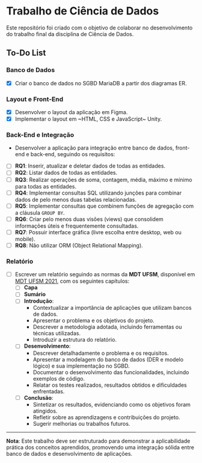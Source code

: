 # Trabalho de Ciência de Dados

Este repositório foi criado com o objetivo de colaborar no desenvolvimento do trabalho final da disciplina de Ciência de Dados.

## To-Do List

### Banco de Dados
- [X] Criar o banco de dados no SGBD MariaDB a partir dos diagramas ER.

### Layout e Front-End
- [X] Desenvolver o layout da aplicação em Figma.
- [X] Implementar o layout em ~HTML, CSS e JavaScript~ Unity.

### Back-End e Integração
  - Desenvolver a aplicação para integração entre banco de dados, front-end e back-end, seguindo os requisitos:
  - [ ] **RQ1**: Inserir, atualizar e deletar dados de todas as entidades.
  - [ ] **RQ2**: Listar dados de todas as entidades.
  - [ ] **RQ3**: Realizar operações de soma, contagem, média, máximo e mínimo para todas as entidades.
  - [ ] **RQ4**: Implementar consultas SQL utilizando junções para combinar dados de pelo menos duas tabelas relacionadas.
  - [ ] **RQ5**: Implementar consultas que combinem funções de agregação com a cláusula `GROUP BY`.
  - [ ] **RQ6**: Criar pelo menos duas visões (views) que consolidem informações úteis e frequentemente consultadas.
  - [ ] **RQ7**: Possuir interface gráfica (livre escolha entre desktop, web ou mobile).
  - [ ] **RQ8**: Não utilizar ORM (Object Relational Mapping).

### Relatório
- [ ] Escrever um relatório seguindo as normas da **MDT UFSM**, disponível em [MDT UFSM 2021](https://www.ufsm.br/app/uploads/sites/538/2021/12/MDT_UFSM_2021.pdf), com os seguintes capítulos:
  - [ ] **Capa**
  - [ ] **Sumário**
  - [ ] **Introdução**:
    - Contextualizar a importância de aplicações que utilizam bancos de dados.
    - Apresentar o problema e os objetivos do projeto.
    - Descrever a metodologia adotada, incluindo ferramentas ou técnicas utilizadas.
    - Introduzir a estrutura do relatório.
  - [ ] **Desenvolvimento**:
    - Descrever detalhadamente o problema e os requisitos.
    - Apresentar a modelagem do banco de dados (DER e modelo lógico) e sua implementação no SGBD.
    - Documentar o desenvolvimento das funcionalidades, incluindo exemplos de código.
    - Relatar os testes realizados, resultados obtidos e dificuldades enfrentadas.
  - [ ] **Conclusão**:
    - Sintetizar os resultados, evidenciando como os objetivos foram atingidos.
    - Refletir sobre as aprendizagens e contribuições do projeto.
    - Sugerir melhorias ou trabalhos futuros.

---

**Nota**: Este trabalho deve ser estruturado para demonstrar a aplicabilidade prática dos conceitos aprendidos, promovendo uma integração sólida entre banco de dados e desenvolvimento de aplicações.
